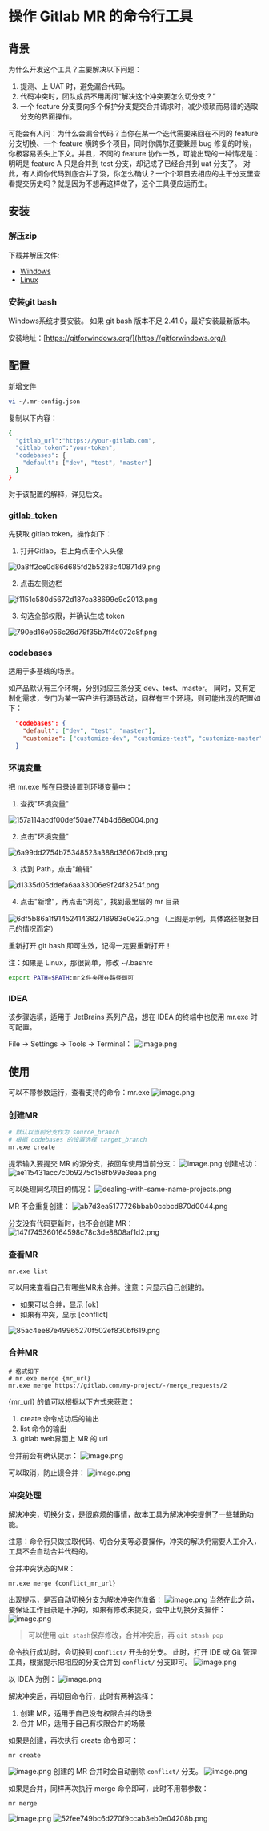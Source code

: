 # 操作 Gitlab MR 的命令行工具
## 背景
为什么开发这个工具？主要解决以下问题：

1. 提测、上 UAT 时，避免漏合代码。
2. 代码冲突时，团队成员不用再问“解决这个冲突要怎么切分支？”
3. 一个 feature 分支要向多个保护分支提交合并请求时，减少烦琐而易错的选取分支的界面操作。

可能会有人问：为什么会漏合代码？当你在某一个迭代需要来回在不同的 feature 分支切换、一个 feature 横跨多个项目，同时你偶尔还要兼顾 bug 修复的时候，你极容易丢失上下文。并且，不同的 feature 协作一致，可能出现的一种情况是：明明是 feature A 只是合并到 test 分支，却记成了已经合并到 uat 分支了。
对此，有人问你代码到底合并了没，你怎么确认？一个个项目去相应的主干分支里查看提交历史吗？就是因为不想再这样做了，这个工具便应运而生。
## 安装
### 解压zip
下载并解压文件:
- [Windows](https://r0e715v8ejr.feishu.cn/file/IxH4bYAOkowK08xSid1crXcSnRo)
- [Linux](https://r0e715v8ejr.feishu.cn/file/ORa3buA3donF3TxxPVwcHSYnnQb)

### 安装git bash
Windows系统才要安装。
如果 git bash 版本不足 2.41.0，最好安装最新版本。

安装地址：[https://gitforwindows.org/](https://gitforwindows.org/)
## 配置
新增文件
```bash
vi ~/.mr-config.json
```

复制以下内容：
```bash
{
  "gitlab_url":"https://your-gitlab.com",
  "gitlab_token":"your-token",
  "codebases": {
    "default": ["dev", "test", "master"]
  }
}

```
对于该配置的解释，详见后文。
### gitlab_token
先获取 gitlab token，操作如下：

1. 打开Gitlab，右上角点击个人头像

![0a8ff2ce0d86d685fd2b5283c40871d9.png](https://raw.gitmirror.com/levy9527/image-holder/main/docs/tools/1689154008266.png)

2. 点击左侧边栏

![f1151c580d5672d187ca38699e9c2013.png](https://raw.gitmirror.com/levy9527/image-holder/main/docs/tools/1689154013693.png)

3. 勾选全部权限，并确认生成 token

![790ed16e056c26d79f35b7ff4c072c8f.png](https://raw.gitmirror.com/levy9527/image-holder/main/docs/tools/1689154016668.png)

### codebases
适用于多基线的场景。

如产品默认有三个环境，分别对应三条分支 dev、test、master。
同时，又有定制化需求，专门为某一客户进行源码改动，同样有三个环境，则可能出现的配置如下：
```json
  "codebases": {
    "default": ["dev", "test", "master"],
    "customize": ["customize-dev", "customize-test", "customize-master"]
  }

```
### 环境变量
把 mr.exe 所在目录设置到环境变量中：

1. 查找"环境变量"

![157a114acdf00def50ae774b4d68e004.png](https://raw.gitmirror.com/levy9527/image-holder/main/docs/tools/1689154020270.png)

2. 点击"环境变量"

![6a99dd2754b75348523a388d36067bd9.png](https://raw.gitmirror.com/levy9527/image-holder/main/docs/tools/1689154023459.png)

3. 找到 Path，点击"编辑"

![d1335d05ddefa6aa33006e9f24f3254f.png](https://raw.gitmirror.com/levy9527/image-holder/main/docs/tools/1689154026703.png)

4. 点击"新增"，再点击"浏览"，找到最里层的 mr 目录

![6df5b86a1f91452414382718983e0e22.png](https://raw.gitmirror.com/levy9527/image-holder/main/docs/tools/1689154030135.png)
（上图是示例，具体路径根据自己的情况而定）

重新打开 git bash 即可生效，记得一定要重新打开！

注：如果是 Linux，那很简单，修改 ~/.bashrc
```bash
export PATH=$PATH:mr文件夹所在路径即可
```
### IDEA
该步骤选填，适用于 JetBrains 系列产品，想在 IDEA 的终端中也使用 mr.exe 时可配置。

 File -> Settings -> Tools -> Terminal：
![image.png](https://raw.gitmirror.com/levy9527/image-holder/main/docs/tools/1689154033353.png)
## 使用
可以不带参数运行，查看支持的命令：mr.exe
![image.png](https://raw.gitmirror.com/levy9527/image-holder/main/docs/tools/1689154109989.png)
### 创建MR
```bash
# 默认以当前分支作为 source_branch
# 根据 codebases 的设置选择 target_branch
mr.exe create
```
提示输入要提交 MR 的源分支，按回车使用当前分支：
![image.png](https://raw.gitmirror.com/levy9527/image-holder/main/docs/tools/1689154113289.png)
创建成功： 
![ae115431acc7c0b9275c158fb99e3eaa.png](https://raw.gitmirror.com/levy9527/image-holder/main/docs/tools/1689154116622.png)

可以处理同名项目的情况：
![dealing-with-same-name-projects.png](https://raw.gitmirror.com/levy9527/image-holder/main/docs/tools/dealing-with-same-name-projects.png)

MR 不会重复创建：
![ab7d3ea5177726bbab0ccbcd870d0044.png](https://raw.gitmirror.com/levy9527/image-holder/main/docs/tools/1689154120100.png)

分支没有代码更新时，也不会创建 MR：
![147f745360164598c78c3de8808af1d2.png](https://raw.gitmirror.com/levy9527/image-holder/main/docs/tools/1689154123348.png)
### 查看MR
```shell
mr.exe list
```

可以用来查看自己有哪些MR未合并。注意：只显示自己创建的。

- 如果可以合并，显示 [ok]
- 如果有冲突，显示 [conflict]

![85ac4ee87e49965270f502ef830bf619.png](https://raw.gitmirror.com/levy9527/image-holder/main/docs/tools/1689154126283.png)
### 合并MR
```shell
# 格式如下
# mr.exe merge {mr_url}
mr.exe merge https://gitlab.com/my-project/-/merge_requests/2
```
{mr_url} 的值可以根据以下方式来获取：

1. create 命令成功后的输出
2. list 命令的输出
3. gitlab web界面上 MR 的 url

合并前会有确认提示：
![image.png](https://raw.gitmirror.com/levy9527/image-holder/main/docs/tools/1689154129605.png)

可以取消，防止误合并：
![image.png](https://raw.gitmirror.com/levy9527/image-holder/main/docs/tools/1689154133045.png)
### 冲突处理
解决冲突，切换分支，是很麻烦的事情，故本工具为解决冲突提供了一些辅助功能。

注意：命令行只做拉取代码、切合分支等必要操作，冲突的解决仍需要人工介入，工具不会自动合并代码的。

合并冲突状态的MR：
```shell
mr.exe merge {conflict_mr_url}
```

出现提示，是否自动切换分支为解决冲突作准备：
![image.png](https://raw.gitmirror.com/levy9527/image-holder/main/docs/tools/1689154136190.png)
当然在此之前，要保证工作目录是干净的，如果有修改未提交，会中止切换分支操作：
![image.png](https://raw.gitmirror.com/levy9527/image-holder/main/docs/tools/1689154139322.png)
> 可以使用 `git stash`保存修改，合并冲突后，再 `git stash pop`


命令执行成功时，会切换到 `conflict/` 开头的分支。
此时，打开 IDE 或 Git 管理工具，根据提示把相应的分支合并到 `conflict/` 分支即可。
![image.png](https://raw.gitmirror.com/levy9527/image-holder/main/docs/tools/1689154143622.png)

以 IDEA 为例：
![image.png](https://raw.gitmirror.com/levy9527/image-holder/main/docs/tools/1689154146323.png)

解决冲突后，再切回命令行，此时有两种选择：

1. 创建 MR，适用于自己没有权限合并的场景
2. 合并 MR，适用于自己有权限合并的场景

如果是创建，再次执行 create 命令即可：
```shell
mr create
```
![image.png](https://raw.gitmirror.com/levy9527/image-holder/main/docs/tools/1689154149211.png)
创建的 MR 合并时会自动删除 `conflict/` 分支。
![image.png](https://raw.gitmirror.com/levy9527/image-holder/main/docs/tools/1689154152000.png)

如果是合并，同样再次执行 merge 命令即可，此时不用带参数：
```shell
mr merge
```
![image.png](https://raw.gitmirror.com/levy9527/image-holder/main/docs/tools/1689154155089.png)
![52fee749bc6d270f9ccab3eb0e04208b.png](https://raw.gitmirror.com/levy9527/image-holder/main/docs/tools/1689154158111.png)
